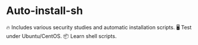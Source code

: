 # Auto-install-sh
🔥 Includes various security studies and automatic installation scripts.
🖥️ Test under Ubuntu/CentOS.
📦 Learn shell scripts.

